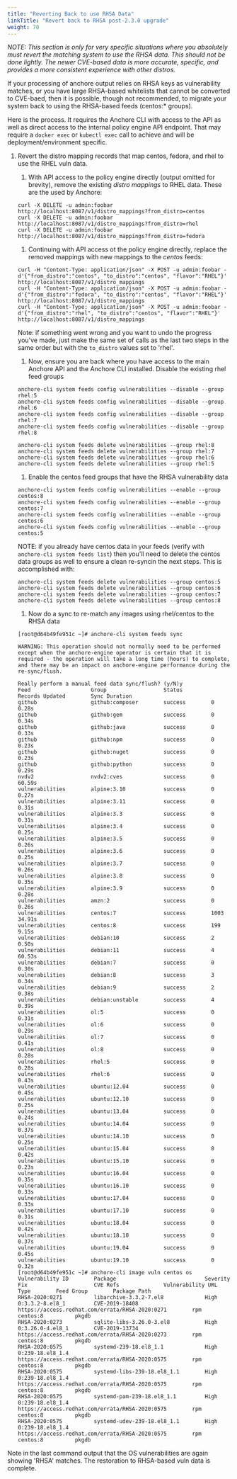 ```yaml
---
title: "Reverting Back to use RHSA Data"
linkTitle: "Revert back to RHSA post-2.3.0 upgrade"
weight: 70
---
```


*NOTE: This section is only for very specific situations where you absolutely must revert the matching system to use the RHSA data. This should not be done lightly. The newer CVE-based data is more accurate, specific, and provides a more consistent experience with other distros.*

If your processing of anchore output relies on RHSA keys as vulnerability matches, or you have large RHSA-based whitelists that cannot be converted to CVE-baed,
then it is possible, though not recommended, to migrate your system back to using the RHSA-based feeds (centos:* groups).

Here is the process. It requires the Anchore CLI with access to the API as well as direct access to the internal policy engine API endpoint. That may require a `docker exec` or `kubectl exec` call
to achieve and will be deployment/environment specific.

1. Revert the distro mapping records that map centos, fedora, and rhel to use the RHEL vuln data.
    1. With API access to the policy engine directly (output omitted for brevity), remove the existing _distro mappings_ to RHEL data. These are the used by Anchore:

    ```
    curl -X DELETE -u admin:foobar http://localhost:8087/v1/distro_mappings?from_distro=centos
    curl -X DELETE -u admin:foobar http://localhost:8087/v1/distro_mappings?from_distro=rhel
    curl -X DELETE -u admin:foobar http://localhost:8087/v1/distro_mappings?from_distro=fedora
    
    ```

    1. Continuing with API access ot the policy engine directly, replace the removed mappings with new mappings to the _centos_ feeds:

    ```
    curl -H "Content-Type: application/json" -X POST -u admin:foobar -d'{"from_distro":"centos", "to_distro":"centos", "flavor":"RHEL"}' http://localhost:8087/v1/distro_mappings
    curl -H "Content-Type: application/json" -X POST -u admin:foobar -d'{"from_distro":"fedora", "to_distro":"centos", "flavor":"RHEL"}' http://localhost:8087/v1/distro_mappings
    curl -H "Content-Type: application/json" -X POST -u admin:foobar -d'{"from_distro":"rhel", "to_distro":"centos", "flavor":"RHEL"}' http://localhost:8087/v1/distro_mappings
    ```
   
    Note: if something went wrong and you want to undo the progress you've made, just make the same set of calls as the last two steps in the same order but with the `to_distro` values set to 'rhel'.
       
    1. Now, ensure you are back where you have access to the main Anchore API and the Anchore CLI installed. Disable the existing rhel feed groups

    ```
    anchore-cli system feeds config vulnerabilities --disable --group rhel:5
    anchore-cli system feeds config vulnerabilities --disable --group rhel:6
    anchore-cli system feeds config vulnerabilities --disable --group rhel:7
    anchore-cli system feeds config vulnerabilities --disable --group rhel:8
    ```

    ```
    anchore-cli system feeds delete vulnerabilities --group rhel:8
    anchore-cli system feeds delete vulnerabilities --group rhel:7
    anchore-cli system feeds delete vulnerabilities --group rhel:6
    anchore-cli system feeds delete vulnerabilities --group rhel:5
    ```
   
   1. Enable the centos feed groups that have the RHSA vulnerability data
    ```
    anchore-cli system feeds config vulnerabilities --enable --group centos:8
    anchore-cli system feeds config vulnerabilities --enable --group centos:7
    anchore-cli system feeds config vulnerabilities --enable --group centos:6
    anchore-cli system feeds config vulnerabilities --enable --group centos:5
    ```
   
   NOTE: if you already have centos data in your feeds (verify with `anchore-cli system feeds list`) then you'll need to delete the centos data groups as well
   to ensure a clean re-syncin the next steps. This is accomplished with: 
   ```
   anchore-cli system feeds delete vulnerabilities --group centos:5
   anchore-cli system feeds delete vulnerabilities --group centos:6
   anchore-cli system feeds delete vulnerabilities --group centos:7
   anchore-cli system feeds delete vulnerabilities --group centos:8
   ```   
   
   1. Now do a sync to re-match any images using rhel/centos to the RHSA data
   
    ```
    [root@d64b49fe951c ~]# anchore-cli system feeds sync
    
    WARNING: This operation should not normally need to be performed except when the anchore-engine operator is certain that it is required - the operation will take a long time (hours) to complete, and there may be an impact on anchore-engine performance during the re-sync/flush.
    
    Really perform a manual feed data sync/flush? (y/N)y
    Feed                   Group                  Status         Records Updated        Sync Duration        
    github                 github:composer        success        0                      0.28s                
    github                 github:gem             success        0                      0.34s                
    github                 github:java            success        0                      0.33s                
    github                 github:npm             success        0                      0.23s                
    github                 github:nuget           success        0                      0.23s                
    github                 github:python          success        0                      0.29s                
    nvdv2                  nvdv2:cves             success        0                      60.59s               
    vulnerabilities        alpine:3.10            success        0                      0.27s                
    vulnerabilities        alpine:3.11            success        0                      0.31s                
    vulnerabilities        alpine:3.3             success        0                      0.31s                
    vulnerabilities        alpine:3.4             success        0                      0.25s                
    vulnerabilities        alpine:3.5             success        0                      0.26s                
    vulnerabilities        alpine:3.6             success        0                      0.25s                
    vulnerabilities        alpine:3.7             success        0                      0.26s                
    vulnerabilities        alpine:3.8             success        0                      0.35s                
    vulnerabilities        alpine:3.9             success        0                      0.28s                
    vulnerabilities        amzn:2                 success        0                      0.26s                
    vulnerabilities        centos:7               success        1003                   34.91s               
    vulnerabilities        centos:8               success        199                    9.15s                
    vulnerabilities        debian:10              success        2                      0.50s                
    vulnerabilities        debian:11              success        4                      60.53s               
    vulnerabilities        debian:7               success        0                      0.30s                
    vulnerabilities        debian:8               success        3                      0.34s                
    vulnerabilities        debian:9               success        2                      0.38s                
    vulnerabilities        debian:unstable        success        4                      0.39s                
    vulnerabilities        ol:5                   success        0                      0.31s                
    vulnerabilities        ol:6                   success        0                      0.29s                
    vulnerabilities        ol:7                   success        0                      0.41s                
    vulnerabilities        ol:8                   success        0                      0.28s                
    vulnerabilities        rhel:5                 success        0                      0.28s                
    vulnerabilities        rhel:6                 success        0                      0.43s                
    vulnerabilities        ubuntu:12.04           success        0                      0.45s                
    vulnerabilities        ubuntu:12.10           success        0                      0.25s                
    vulnerabilities        ubuntu:13.04           success        0                      0.24s                
    vulnerabilities        ubuntu:14.04           success        0                      0.37s                
    vulnerabilities        ubuntu:14.10           success        0                      0.25s                
    vulnerabilities        ubuntu:15.04           success        0                      0.42s                
    vulnerabilities        ubuntu:15.10           success        0                      0.23s                
    vulnerabilities        ubuntu:16.04           success        0                      0.35s                
    vulnerabilities        ubuntu:16.10           success        0                      0.33s                
    vulnerabilities        ubuntu:17.04           success        0                      0.33s                
    vulnerabilities        ubuntu:17.10           success        0                      0.31s                
    vulnerabilities        ubuntu:18.04           success        0                      0.42s                
    vulnerabilities        ubuntu:18.10           success        0                      0.37s                
    vulnerabilities        ubuntu:19.04           success        0                      0.45s                
    vulnerabilities        ubuntu:19.10           success        0                      0.32s                
    [root@d64b49fe951c ~]# anchore-cli image vuln centos os
    Vulnerability ID        Package                            Severity        Fix                     CVE Refs              Vulnerability URL                                      Type        Feed Group        Package Path        
    RHSA-2020:0271          libarchive-3.3.2-7.el8             High            0:3.3.2-8.el8_1         CVE-2019-18408        https://access.redhat.com/errata/RHSA-2020:0271        rpm         centos:8          pkgdb               
    RHSA-2020:0273          sqlite-libs-3.26.0-3.el8           High            0:3.26.0-4.el8_1        CVE-2019-13734        https://access.redhat.com/errata/RHSA-2020:0273        rpm         centos:8          pkgdb               
    RHSA-2020:0575          systemd-239-18.el8_1.1             High            0:239-18.el8_1.4                              https://access.redhat.com/errata/RHSA-2020:0575        rpm         centos:8          pkgdb               
    RHSA-2020:0575          systemd-libs-239-18.el8_1.1        High            0:239-18.el8_1.4                              https://access.redhat.com/errata/RHSA-2020:0575        rpm         centos:8          pkgdb               
    RHSA-2020:0575          systemd-pam-239-18.el8_1.1         High            0:239-18.el8_1.4                              https://access.redhat.com/errata/RHSA-2020:0575        rpm         centos:8          pkgdb               
    RHSA-2020:0575          systemd-udev-239-18.el8_1.1        High            0:239-18.el8_1.4                              https://access.redhat.com/errata/RHSA-2020:0575        rpm         centos:8          pkgdb               
    ```

Note in the last command output that the OS vulnerabilities are again showing 'RHSA' matches. The restoration to RHSA-based vuln data is complete.
